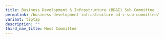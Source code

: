 ```yaml
---
title: Business Development & Infrastructure (BD&I) Sub Committee
permalink: /business-development-infrastructure-bd-i-sub-committee/
variant: tiptap
description: ""
third_nav_title: Mess Committee
---
```

